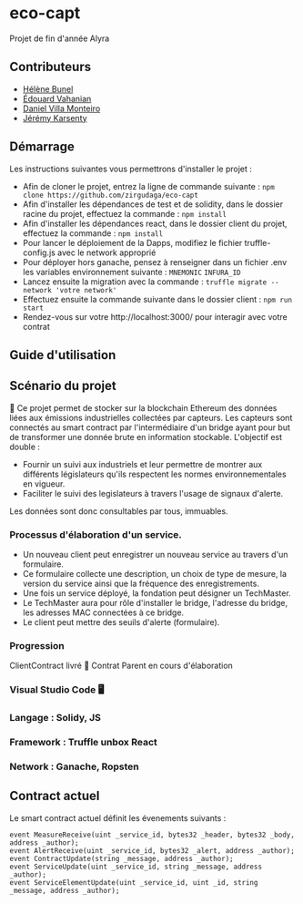# eco-capt
 Projet de fin d'année Alyra


## Contributeurs

- [Hélène Bunel](https://github.com/Helene-mb)
- [Édouard Vahanian](https://github.com/edvahn)
- [Daniel Villa Monteiro](https://github.com/zirgudaga)
- [Jérémy Karsenty](https://github.com/jkarsenty)

## Démarrage

Les instructions suivantes vous permettrons d'installer le projet :
- Afin de cloner le projet, entrez la ligne de commande suivante : 
```npm clone https://github.com/zirgudaga/eco-capt```
- Afin d'installer les dépendances de test et de solidity, dans le dossier racine du projet, effectuez la commande : 
```npm install ```
- Afin d'installer les dépendances react, dans le dossier client du projet, effectuez la commande : 
```npm install```
- Pour lancer le déploiement de la Dapps, modifiez le fichier truffle-config.js avec le network approprié
- Pour déployer hors ganache, pensez à renseigner dans un fichier .env les variables environnement suivante :
```MNEMONIC```
```INFURA_ID```
- Lancez ensuite la migration avec la commande : 
```truffle migrate --network 'votre network'```
- Effectuez ensuite la commande suivante dans le dossier client : 
```npm run start```
- Rendez-vous sur votre http://localhost:3000/ pour interagir avec votre contrat

## Guide d'utilisation

## Scénario du projet

📌  Ce projet permet de stocker sur la blockchain Ethereum des données liées aux émissions industrielles collectées par capteurs.
Les capteurs sont connectés au smart contract par l'intermédiaire d'un bridge ayant pour but de transformer une donnée brute en information stockable.
L'objectif est double : 
- Fournir un suivi aux industriels et leur permettre de montrer aux différents législateurs qu'ils respectent les normes environnementales en vigueur.
- Faciliter le suivi des legislateurs à travers l'usage de signaux d'alerte.

Les données sont donc consultables par tous, immuables.

### Processus d'élaboration d'un service.

- Un nouveau client peut enregistrer un nouveau service au travers d'un formulaire.
- Ce formulaire collecte une description, un choix de type de mesure, la version du service ainsi que la fréquence des enregistrements.
- Une fois un service déployé, la fondation peut désigner un TechMaster.
- Le TechMaster aura pour rôle d'installer le bridge, l'adresse du bridge, les adresses MAC connectées à ce bridge.
- Le client peut mettre des seuils d'alerte (formulaire).


### Progression

ClientContract livré  🚀
Contrat Parent en cours d'élaboration

### Visual Studio Code  🖥️

### Langage : Solidy, JS

### Framework : Truffle unbox React 

### Network : Ganache, Ropsten

## Contract actuel

Le smart contract actuel définit les évenements suivants : 
```
event MeasureReceive(uint _service_id, bytes32 _header, bytes32 _body, address _author);
event AlertReceive(uint _service_id, bytes32 _alert, address _author);
event ContractUpdate(string _message, address _author);      
event ServiceUpdate(uint _service_id, string _message, address _author); 
event ServiceElementUpdate(uint _service_id, uint _id, string _message, address _author);
```

